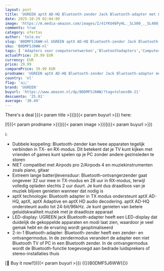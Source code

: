 ```yaml
---
layout: post
title: 'UGREEN aptX AD-HQ Bluetooth-zender Jack Bluetooth-adapter met LED-indicator voor twee Airpods  zender-ontvanger compatibel met TV  vliegtuig  auto  32 uur batterijduur'
date: 2025-10-29 02:04:09
image: 'https://m.media-amazon.com/images/I/41YKU46PyHL._SL500_._SL400_.jpg'
comments: true
category: ofertas
author: 'tole.es'
slug: 'B0DMF5J6WW-nl UGREEN aptX AD-HQ Bluetooth-zender Jack Bluetooth-adapter...'
sku: 'B0DMF5J6WW-nl'
tags: [ 'Adapters voor computernetwerken','Bluetoothadapters','Computers, onderdelen & accessoires','Elektronica','Netwerkapparaten','ugreen','🇳🇱', ]
actualPrice: 29.99 EUR
currency: EUR
price: 29.99
comparePrice: 39.99 EUR
prodname: 'UGREEN aptX AD-HQ Bluetooth-zender Jack Bluetooth-adapter met LED-indicator voor twee Airpods  zender-ontvanger compatibel met TV  vliegtuig  auto  32 uur batterijduur'
country: 'nl'
flag: '🇳🇱'
brand: 'UGREEN'
buyurl: 'https://www.amazon.nl/dp/B0DMF5J6WW/?tag=tolees0b-21'
descuento: '25.01'
average: '30.49'
---
```


There's a deal [{{< param title >}}]({{< param buyurl >}})  here:

[![{{< param prodname >}}]({{< param image >}})]({{< param buyurl >}})

ℹ️:

- Dubbele koppeling: Bluetooth-zender kan twee apparaten tegelijk verbinden in TX- en RX-modus. Dit betekent dat je TV kunt kijken met vrienden of games kunt spelen op je PC zonder andere gezinsleden te storen
- NIET compatibel met Airpods pro 2/Airpods 4 en muziekinstrumenten zoals piano, gitaar
- Extreem lange batterijlevensduur: Bluetooth-ontvangerzender gaat ongeveer 32 uur mee in TX-modus en 28 uur in RX-modus, terwijl volledig opladen slechts 2 uur duurt. Je kunt dus draadloos van je muziek blijven genieten wanneer dat nodig is
- aptX technologie: Bluetooth adapter in TX modus ondersteunt aptX AD-HQ, aptX, aptX Adaptive en aptX HD audio decodering. aptX AD-HQ ondersteunt audio tot 24-bit/96kHz. Je kunt genieten van betere geluidskwaliteit muziek met je draadloze apparaat
- LED-display: UGREEN jack Bluetooth-adapter heeft een LED-display dat duidelijk de gekoppelde apparaten en modi laat zien, waardoor je veel gemak hebt en de ervaring wordt geoptimaliseerd
- 2-in-1 Bluetooth-adapter: Bluetooth-zender heeft een zender- en ontvangermodus. In de zendermodus verandert de adapter een niet Bluetooth TV of PC in een Bluetooth zender. In de ontvangermodus wordt de Bluetooth-functie toegevoegd aan bedrade luidsprekers of stereo-installaties thuis

[🛒 Buy it now!!]({{< param buyurl >}})
{{<world>}}B0DMF5J6WW{{</world>}}
